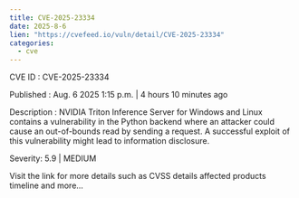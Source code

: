 ```yaml
--- 
title: CVE-2025-23334
date: 2025-8-6
lien: "https://cvefeed.io/vuln/detail/CVE-2025-23334"
categories:
  - cve
---
```


CVE ID : CVE-2025-23334

Published :  Aug. 6
2025
1:15 p.m. | 4 hours
10 minutes ago

Description : NVIDIA Triton Inference Server for Windows and Linux contains a vulnerability in the Python backend
where an attacker could cause an out-of-bounds read by sending a request. A successful exploit of this vulnerability might lead to information disclosure.

Severity: 5.9 | MEDIUM

Visit the link for more details
such as CVSS details
affected products
timeline
and more...
